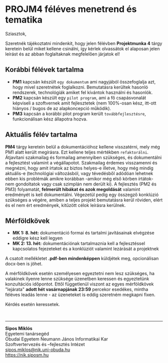 # PROJM4 féléves menetrend és tematika

Sziasztok,

Szeretnék tájékoztatni mindenkit, hogy jelen félévben **Projektmunka 4** tárgy keretein belül miket kellene csinálni, így kérlek olvassátok el alaposan jelen leírást és az abban foglaltaknak megfelelően járjatok el!

## Korábbi félévek tartalma

- **PM1** kapcsán készült `egy dokumentum` ami nagyjából összefoglalja azt, hogy mivel szeretnétek foglalkozni. Bemutatásra kerültek hasonló rendszerek, technológiák amiket fel kívántok használni és hasonlók.
- **PM2** kapcsán készült egy `pilot program`, ami a fő csapásvonalát képviseli a szoftvernek amit fejlesztetek (nem 100%-osan kész, itt-ott hiányos / bugos de az alapkoncepció működik).
- **PM3** kapcsán a korábbi pilot program került `továbbfejlesztésre`, funkcionálisan kész állapotra hozva.

## Aktuális félév tartalma

**PM4** tárgy keretein belül a dokumentációhoz kellene visszatérni, mely még PM1 alatt került megírásra. Ezt kellene teljes mértékben `refaktorálni`. Átjavítani szakmailag és formailag amennyiben szükséges, és dokumentálni a fejlesztést valamint a végállapotot. Szakmailag érdemes visszamenni és megnézni, hogy amit írtatok az biztos helyes-e illetve, hogy még mindig aktuális-e (technológiai változásból, vagy tévedésből adódóan lehetnek ebben kis problémák amikre korábban -amikor még első körben írtátok- nem gondoltatok vagy csak szimplán nem derült ki). A fejlesztés (PM2 és PM3) folyamatát, **felmerült hibákat és azok megoldását** valamint eredményét is kell dokumentálni. Végezetül pedig egy összegző konklúzió szükséges a végére, amiben a teljes projekt bemutatásra kerül röviden, elért és el nem ért eredmények, kitűzött célok leírásra kerülnek.

## Mérföldkövek

- **MK 1: 8. hét:** dokumentáció formai és tartalmi javításainak elvégzése eddigre kész kell legyen
- **MK 2: 13. hét:** dokumentációnak tartalmaznia kell a fejlesztéssel kapcsolatos fejezeteket és a konklúziót valamint lezárását a projektnek

A csatolt mellékletet **.pdf-ben mindenképpen** küldjétek meg, opcionálisan docx-ben is jöhet.

A mérföldkövek esetén személyesen egyeztetni nem lesz szükséges, ha valakinek ilyenre lenne szüksége üzenetben keressen és egyeztetünk konzultációs időpontot. Ettől függetlenül viszont az egyes mérföldkövek "lejárata" **adott hét vasárnapjának 23:59** percekor esedékes, mintha féléves leadás lenne - az üzeneteket is eddig szeretném megkapni fixen.

Kérdés esetén keressetek.

<br>

---

**Sipos Miklós**\
Egyetemi tanársegéd\
Óbudai Egyetem Neumann János Informatikai Kar\
Szoftvertervezés és –fejlesztés Intézet\
<sipos.miklos@nik.uni-obuda.hu>\
<https://nik.siposm.hu>
